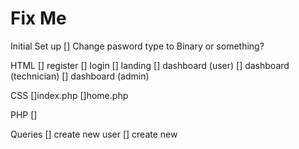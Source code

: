 # Fix Me

Initial Set up 
[] Change pasword type to Binary or something?


HTML
[] register
[] login
[] landing
[] dashboard (user)
[] dashboard (technician)
[] dashboard (admin)


CSS
[]index.php
[]home.php

PHP
[]

Queries
[] create new user
[] create new 